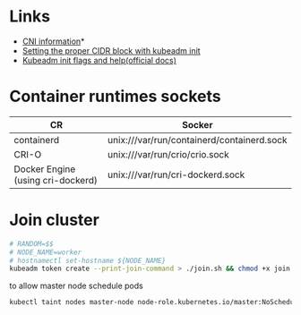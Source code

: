 # Links
- [CNI information](https://chrislovecnm.com/kubernetes/cni/choosing-a-cni-provider/)*
- [Setting the proper CIDR block with kubeadm init](https://stackoverflow.com/a/51143457/13541620)
- [Kubeadm init flags and help(official docs)](https://kubernetes.io/docs/reference/setup-tools/kubeadm/kubeadm-init/)

# Container runtimes sockets
| CR                                | Socker                                     |
| --------------------------------- | ------------------------------------------ |
| containerd                        | unix:///var/run/containerd/containerd.sock |
| CRI-O                             | unix:///var/run/crio/crio.sock             |
| Docker Engine (using cri-dockerd) | unix:///var/run/cri-dockerd.sock           |


# Join cluster
```sh
# RANDOM=$$
# NODE_NAME=worker
# hostnamectl set-hostname ${NODE_NAME} 
kubeadm token create --print-join-command > ./join.sh && chmod +x join.sh
```
to allow master node schedule pods
```sh
kubectl taint nodes master-node node-role.kubernetes.io/master:NoSchedule-
```